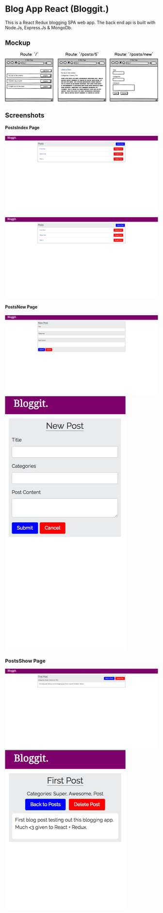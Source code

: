 Blog App React (Bloggit.)
=========================

This is a React Redux blogging SPA web app. The back end api is built with Node.Js, Express.Js & MongoDb.

Mockup
------

![Mockup](https://github.com/JonnyPickard/blog-app-react/blob/master/docs/BlogAppReactMockup.png)

Screenshots
-----------

#### PostsIndex Page
![PostsIndexDesktop](https://github.com/JonnyPickard/blog-app-react/blob/master/docs/PostsIndexDesktop.png)
![PostsIndexMobile](https://github.com/JonnyPickard/blog-app-react/blob/master/docs/PostsIndexDesktop.png)

#### PostsNew Page
![PostsNewDesktop](https://github.com/JonnyPickard/blog-app-react/blob/master/docs/PostsNewDesktop.png)
![PostsNewMobile](https://github.com/JonnyPickard/blog-app-react/blob/master/docs/PostsNewMobile.png)

### PostsShow Page
![PostsShowDesktop](https://github.com/JonnyPickard/blog-app-react/blob/master/docs/PostsShowDesktop.png)
![PostsShowMobile](https://github.com/JonnyPickard/blog-app-react/blob/master/docs/PostsShowMobile.png)
